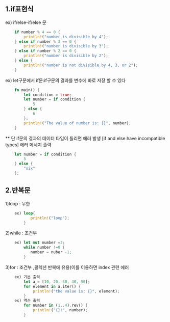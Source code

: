 1.if표현식
----------
ex) if/else-if/else 문

```rust
    if number % 4 == 0 {
        println!("number is divisible by 4");
    } else if number % 3 == 0 {
        println!("number is divisible by 3");
    } else if number % 2 == 0 {
        println!("number is divisible by 2");
    } else {
        println!("number is not divisible by 4, 3, or 2");
    }
```

ex) let구문에서 if문:if구문의 결과를 변수에 바로 저장 할 수 있다
```rust
    fn main() {
        let condition = true;
        let number = if condition {
            5
        } else {
            6
        };
        println!("The value of number is: {}", number);
    }
```
** 단 if문의 결과의 데이터 타입이 틀리면 에러 발생
  [if and else have incompatible types] 에러 메세지 출력
```rust
    let number = if condition {
        5
    } else {
        "six"
    };
```



2.반복문
-------
1)loop : 무한
```rust
    ex) loop{
           println!("loop");
        }
```

2)while : 조건부
```rust
    ex) let mut number =3;
        while number !=0 {
           number = nuber -1;
        }
```

3)for : 조건부 ,콜렉션 반복에 유용(이를 이용하면 index 관련 에러
```rust
    ex) 기본 출력
        let a = [10, 20, 30, 40, 50];
        for element in a.iter() {
            println!("the value is: {}", element);
        }
    ex) 역순 출력
        for number in (1..4).rev() {
            println!("{}!", number);
        }
```
